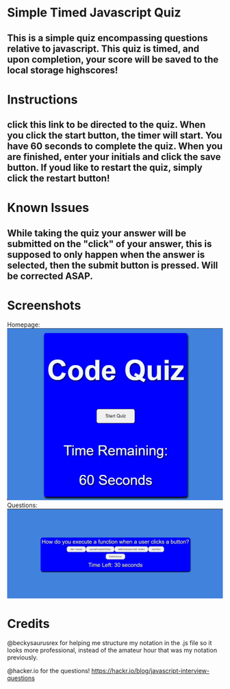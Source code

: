 # Simple Timed Javascript Quiz
## This is a simple quiz encompassing questions relative to javascript. This quiz is timed, and upon completion, your score will be saved to the local storage highscores!

# Instructions
## click this link to be directed to the quiz. When you click the start button, the timer will start. You have 60 seconds to complete the quiz. When you are finished, enter your initials and click the save button. If youd like to restart the quiz, simply click the restart button!

# Known Issues
## While taking the quiz your answer will be submitted on the "click" of your answer, this is supposed to only happen when the answer is selected, then the submit button is pressed. Will be corrected ASAP.

# Screenshots
Homepage:
![Alt text](assets/img/Screenshot_1.png)
Questions:
![Alt text](assets/img/Screenshot_3.png)

# Credits
@beckysaurusrex for helping me structure my notation in the .js file so it looks more professional, instead of the amateur hour that was my notation previously.

@hacker.io for the questions! 
https://hackr.io/blog/javascript-interview-questions





